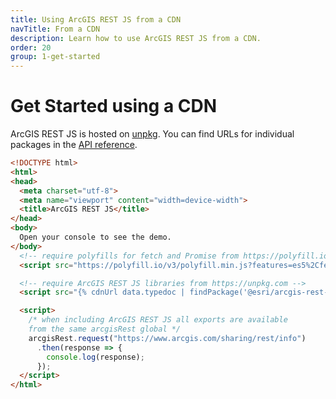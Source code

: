 ```yaml
---
title: Using ArcGIS REST JS from a CDN
navTitle: From a CDN
description: Learn how to use ArcGIS REST JS from a CDN.
order: 20
group: 1-get-started
---
```


# Get Started using a CDN

ArcGIS REST JS is hosted on [unpkg](https://unpkg.com/). You can find URLs for individual packages in the [API reference](../../api).

```html
<!DOCTYPE html>
<html>
<head>
  <meta charset="utf-8">
  <meta name="viewport" content="width=device-width">
  <title>ArcGIS REST JS</title>
</head>
<body>
  Open your console to see the demo.
</body>
  <!-- require polyfills for fetch and Promise from https://polyfill.io -->
  <script src="https://polyfill.io/v3/polyfill.min.js?features=es5%2Cfetch%2CPromise"></script>

  <!-- require ArcGIS REST JS libraries from https://unpkg.com -->
  <script src="{% cdnUrl data.typedoc | findPackage('@esri/arcgis-rest-request') %}.js"></script>

  <script>
    /* when including ArcGIS REST JS all exports are available
    from the same arcgisRest global */
    arcgisRest.request("https://www.arcgis.com/sharing/rest/info")
      .then(response => {
        console.log(response);
      });
  </script>
</html>